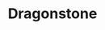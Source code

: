 ---
layout: item
title: Dragonstone
item-id: 1615
datatable: true
id: 1615
name: "Dragonstone"
members: true
lowalch: 4000
highalch: 6000
examine: "This looks valuable."
monsters:
  - id: 8060
    name: "Vorkath"
    members: true
    combat_level: 392
    wiki_url: "https://oldschool.runescape.wiki/w/Vorkath#Dragon_Slayer_II"
    drops:
      - quantity: "2-3"
        rarity: 0.02
        drop_requirements: null
  - id: 8061
    name: "Vorkath"
    members: true
    combat_level: 732
    wiki_url: "https://oldschool.runescape.wiki/w/Vorkath#Post-quest"
    drops:
      - quantity: "2-3"
        rarity: 0.02
        drop_requirements: null
---